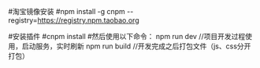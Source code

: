 #淘宝镜像安装 
#npm install -g cnpm --registry=https://registry.npm.taobao.org 

#安装插件
#cnpm install
#然后使用以下命令：
npm run dev //项目开发过程使用，启动服务，实时刷新
npm run build //开发完成之后打包文件（js、css分开打包）